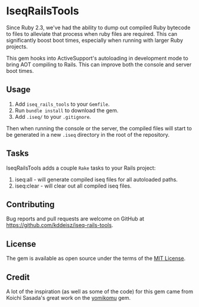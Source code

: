# IseqRailsTools

Since Ruby 2.3, we've had the ability to dump out compiled Ruby bytecode to files to alleviate that process when ruby files are required. This can significantly boost boot times, especially when running with larger Ruby projects.

This gem hooks into ActiveSupport's autoloading in development mode to bring AOT compiling to Rails. This can improve both the console and server boot times.

## Usage

1. Add `iseq_rails_tools` to your `Gemfile`.
2. Run `bundle install` to download the gem.
3. Add `.iseq/` to your `.gitignore`.

Then when running the console or the server, the compiled files will start to be generated in a new `.iseq` directory in the root of the repository.

## Tasks

IseqRailsTools adds a couple `Rake` tasks to your Rails project:

1. iseq:all - will generate compiled iseq files for all autoloaded paths.
2. iseq:clear - will clear out all compiled iseq files.

## Contributing

Bug reports and pull requests are welcome on GitHub at https://github.com/kddeisz/iseq-rails-tools.

## License

The gem is available as open source under the terms of the [MIT License](http://opensource.org/licenses/MIT).

## Credit

A lot of the inspiration (as well as some of the code) for this gem came from Koichi Sasada's great work on the [yomikomu](https://github.com/ko1/yomikomu) gem.
